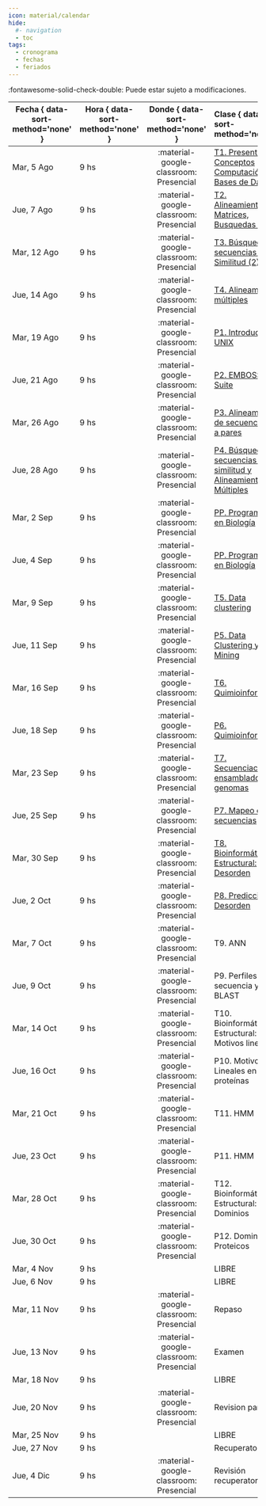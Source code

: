 ```yaml
---
icon: material/calendar
hide: 
  #- navigation
  - toc
tags:
  - cronograma
  - fechas
  - feriados
---
```


:fontawesome-solid-check-double: Puede estar sujeto a modificaciones.

| Fecha  { data-sort-method='none' }     | Hora  { data-sort-method='none' }   | Donde  { data-sort-method='none' }                                 | Clase  { data-sort-method='none' }      | Tipo  { data-sort-method='none' }                              | Docente { data-sort-method='none' } | 
| ----------- | -------- | :-------------------------------------: | :----------- | :---------------------------------- | :------ |
| Mar, 5 Ago      | 9 hs |	:material-google-classroom: Presencial | [T1. Presentación, Conceptos Computación, Bases de Datos](../teoricas/1-Teorica-Uno/index.md) | :fontawesome-solid-brain: Teórica |	F. Agüero |
| Jue, 7 Ago      | 9 hs |	:material-google-classroom: Presencial | [T2. Alineamientos, Matrices, Busquedas (1)](../teoricas/2-Teorica-Dos/index.md) | :fontawesome-solid-brain: Teórica |	F. Agüero |
| Mar, 12 Ago  | 9 hs |	:material-google-classroom: Presencial | [T3. Búsqueda de secuencias por Similitud (2)](../teoricas/3-Teorica-Tres/index.md) | :fontawesome-solid-brain: Teórica |	F. Agüero |
| Jue, 14 Ago  | 9 hs |	:material-google-classroom: Presencial | [T4. Alineamientos múltiples](../teoricas/4-Teorica-Cuatro/index.md) | :fontawesome-solid-brain: Teórica |	F. Agüero |
| Mar, 19 Ago  | 9 hs |	:material-google-classroom: Presencial | [P1. Introducción a UNIX](../practicos/TP01_Linux/index.md) | :fontawesome-solid-hammer: Práctica |	M. Didier Garnham |
| Jue, 21 Ago  | 9 hs |	:material-google-classroom: Presencial | [P2. EMBOSS Suite](../practicos/TP02_EMBOSS/index.md) | :fontawesome-solid-hammer: Práctica |	M. Didier Garnham |
| Mar, 26 Ago  | 9 hs |	:material-google-classroom: Presencial | [P3. Alineamientos de secuencias de a pares](../practicos/TP03_Alineamientos/index.md)| :fontawesome-solid-hammer: Práctica |	G. Romer |
| Jue, 28 Ago  | 9 hs |	:material-google-classroom: Presencial | [P4. Búsqueda de secuencias por similitud y Alineamientos Múltiples](../practicos/TP04_Busqueda_por_similitud/index.md) | :fontawesome-solid-hammer: Práctica |	G. Romer |
| Mar, 2 Sep   | 9 hs |	:material-google-classroom: Presencial | [PP. Programando en Biología](../practicos/TPPa_Programando_en_Biologia/index.md) | :fontawesome-solid-hammer: Práctica |	R. Quinteros |
| Jue, 4 Sep   | 9 hs |	:material-google-classroom: Presencial | [PP. Programando en Biología](../practicos/TPPb_Programando_en_Biologia/index.md)  | :fontawesome-solid-hammer: Práctica |	R. Quinteros |
| Mar, 9 Sep  | 9 hs |	:material-google-classroom: Presencial | [T5. Data clustering](../teoricas/5-Teorica-Cinco/index.md) | :fontawesome-solid-brain: Teórica |	F. Agüero |
| Jue, 11 Sep  | 9 hs |	:material-google-classroom: Presencial | [P5. Data Clustering y Data Mining](../practicos/TP05_Clustering_Data_Mining/index.md) | :fontawesome-solid-hammer: Práctica |	G. Romer |
| Mar, 16 Sep  | 9 hs |	:material-google-classroom: Presencial | [T6. Quimioinformática](../teoricas/6-Teorica-Seis/index.md) | :fontawesome-solid-brain: Teórica |	F. Agüero |
| Jue, 18 Sep  | 9 hs |	:material-google-classroom: Presencial | [P6. Quimioinformática](../practicos/TP06_Quimioinformatica/index.md) | :fontawesome-solid-hammer: Práctica |	M. Didier Garnham |
| Mar, 23 Sep  | 9 hs |	:material-google-classroom: Presencial | [T7. Secuenciación y ensamblado de genomas](../teoricas/7-Teorica-Siete/index.md) | :fontawesome-solid-brain: Teórica |	F. Agüero |
| Jue, 25 Sep  | 9 hs |	:material-google-classroom: Presencial | [P7. Mapeo de secuencias](../practicos/TP07_Short-Read-Mapping/index.md) | :fontawesome-solid-hammer: Práctica |	G. Romer |
| Mar, 30 Sep  | 9 hs |	:material-google-classroom: Presencial | [T8. Bioinformática Estructural: Desorden](../teoricas/8-Teorica-Ocho/index.md) | :fontawesome-solid-brain: Teórica |	L. Chemes |
| Jue, 2 Oct   | 9 hs |	:material-google-classroom: Presencial | [P8. Predicción de Desorden](../practicos/TP08_Desorden/index.md) | :fontawesome-solid-hammer: Práctica |	J. Glavina |
| Mar, 7 Oct     | 9 hs |	:material-google-classroom: Presencial | T9. ANN | :fontawesome-solid-brain: Teórica |	L. Chemes |
| Jue, 9 Oct     | 9 hs |	:material-google-classroom: Presencial | P9. Perfiles de secuencia y PSI-BLAST | :fontawesome-solid-hammer: Práctica |	H. García |
| Mar, 14 Oct     | 9 hs |	:material-google-classroom: Presencial | T10. Bioinformática Estructural: Motivos lineales | :fontawesome-solid-brain: Teórica |	L. Chemes |
| Jue, 16 Oct     | 9 hs |	:material-google-classroom: Presencial | P10. Motivos Lineales en proteínas | :fontawesome-solid-hammer: Práctica | J. Glavina |
| Mar, 21 Oct     | 9 hs |	:material-google-classroom: Presencial | T11. HMM | :fontawesome-solid-brain: Teórica |	L. Chemes |
| Jue, 23 Oct     | 9 hs |	:material-google-classroom: Presencial | P11. HMM | :fontawesome-solid-hammer: Práctica |	H. García |
| Mar, 28 Oct     | 9 hs |	:material-google-classroom: Presencial | T12. Bioinformática Estructural: Dominios | :fontawesome-solid-brain: Teórica |	L. Chemes |
| Jue, 30 Oct     | 9 hs |	:material-google-classroom: Presencial | P12. Dominios Proteicos |:fontawesome-solid-hammer: Práctica |	J. Glavina |
| Mar, 4 Nov  | 9 hs |	| LIBRE | |	|
| Jue, 6 Nov  | 9 hs |	| LIBRE | |	|
| Mar, 11 Nov  | 9 hs |	:material-google-classroom: Presencial | Repaso | |	F. Agüero<br>L. Chemes<br> |
| Jue, 13 Nov  | 9 hs |	:material-google-classroom: Presencial | Examen | | F. Agüero<br>L. Chemes<br> |
| Mar, 18 Nov  | 9 hs |	| LIBRE | |	|
| Jue, 20 Nov  | 9 hs |	:material-google-classroom: Presencial | Revision parciales      | |	F. Agüero<br>L. Chemes<br> |
| Mar, 25 Nov  | 9 hs |	| LIBRE | | |
| Jue, 27 Nov  | 9 hs |	| Recuperatorio | |	|
| Jue, 4 Dic  | 9 hs |	:material-google-classroom: Presencial | Revisión recuperatorios | | F. Agüero<br>L. Chemes<br> |

<!---
| Mar, 5 Ago   | 9 hs |	:material-google-classroom: Presencial | [T1. Presentación, Conceptos Computación, Bases de Datos](../teoricas/1-Teorica-Uno/index.md) | :fontawesome-solid-brain: Teórica |	F. Agüero |
| Jue, 7 Ago   | 9 hs |	:material-google-classroom: Presencial | [T2. Alineamientos, Matrices, Busquedas (1)](../teoricas/2-Teorica-Dos/index.md) | :fontawesome-solid-brain: Teórica |	F. Agüero |
| Mar, 12 Ago  | 9 hs |	:material-google-classroom: Presencial | [T3. Búsqueda de secuencias por Similitud (2)](../teoricas/3-Teorica-Tres/index.md) | :fontawesome-solid-brain: Teórica |	F. Agüero |
| Jue, 14 Ago  | 9 hs |	:material-google-classroom: Presencial | [T4. Alineamientos múltiples](../teoricas/4-Teorica-Cuatro/index.md) | :fontawesome-solid-brain: Teórica |	F. Agüero |
| Mar, 19 Ago  | 9 hs |	:material-google-classroom: Presencial | [P1. Introducción a UNIX](../practicos/TP01_Linux/index.md) | :fontawesome-solid-hammer: Práctica |	M. Didier Garnham |
| Jue, 21 Ago  | 9 hs |	:material-google-classroom: Presencial | [P2. EMBOSS Suite](../practicos/TP2_EMBOSS/index.md) | :fontawesome-solid-hammer: Práctica |	M. Didier Garnham |
| Mar, 26 Ago  | 9 hs |	:material-google-classroom: Presencial | [P3. Alineamientos de secuencias de a pares](../practicos/TP03_Alineamientos/index.md)| :fontawesome-solid-hammer: Práctica |	G. Romer |
| Jue, 28 Ago  | 9 hs |	:material-google-classroom: Presencial | [P4. Búsqueda de secuencias por similitud y Alineamientos Múltiples](../practicos/TP04_Busqueda_por_similitud/index.md) | :fontawesome-solid-hammer: Práctica |	G. Romer |
| Mar, 2 Sep   | 9 hs |	:material-google-classroom: Presencial | [PP. Programando en Biología](../practicos/TPPa_Programando_en_Biologia/index.md) | :fontawesome-solid-hammer: Práctica |	R. Quinteros |
| Jue, 4 Sep   | 9 hs |	:material-google-classroom: Presencial | [PP. Programando en Biología](../practicos/TPPb_Programando_en_Biologia/index.md)  | :fontawesome-solid-hammer: Práctica |	R. Quinteros |
| Mar, 9 Sep   | 9 hs |	:material-google-classroom: Presencial | [T5. Quimioinformática](../teoricas/5-Teorica-Cinco/index.md) | :fontawesome-solid-brain: Teórica |	F. Agüero |
| Jue, 11 Sep  | 9 hs |	:material-google-classroom: Presencial | [P5. Quimioinformática](../practicos/TP05_Quimioinformatica/index.md) | :fontawesome-solid-hammer: Práctica |	M. Didier Garnham |
| Mar, 16 Sep  | 9 hs |	:material-google-classroom: Presencial | [T6. Data clustering](../teoricas/6-Teorica-Seis/index.md) | :fontawesome-solid-brain: Teórica |	F. Agüero |
| Jue, 18 Sep  | 9 hs |	:material-google-classroom: Presencial | [P6. Data Clustering y Data Mining](../practicos/TP6_Clustering_Data_Mining/index.md) | :fontawesome-solid-hammer: Práctica |	G. Romer |
| Mar, 23 Sep  | 9 hs |	:material-google-classroom: Presencial | [T7. Secuenciación y ensamblado de genomas](../teoricas/7-Teorica-Siete/index.md) | :fontawesome-solid-brain: Teórica |	F. Agüero |
| Jue, 25 Sep  | 9 hs |	:material-google-classroom: Presencial | [P7. Mapeo de secuencias](../practicos/TP7_Short-Read-Mapping/index.md) | :fontawesome-solid-hammer: Práctica |	G. Romer |
| Mar, 30 Sep  | 9 hs |	:material-google-classroom: Presencial | [T8. Bioinformática Estructural: Desorden](../teoricas/8-Teorica-Ocho/index.md) | :fontawesome-solid-brain: Teórica |	L. Chemes |
| Jue, 2 Oct   | 9 hs |	:material-google-classroom: Presencial | [P8. Predicción de Desorden](../practicos/TP08_Desorden/index.md) | :fontawesome-solid-hammer: Práctica |	J. Glavina |
| Mar, 7 Oct   | 9 hs |	:material-google-classroom: Presencial | [T9. ANN](../teoricas/9-Teorica-Nueve/index.md) | :fontawesome-solid-brain: Teórica |	L. Chemes |
| Jue, 9 Oct   | 9 hs |	:material-google-classroom: Presencial | [P9. Perfiles de secuencia y PSI-BLAST](../practicos/TP9_PSI-BLAST/index.md) | :fontawesome-solid-hammer: Práctica |	H. García |
| Mar, 14 Oct  | 9 hs |	:material-google-classroom: Presencial | [T10. Bioinformática Estructural: Motivos lineales](../teoricas/10-Teorica-Diez/index.md) | :fontawesome-solid-brain: Teórica |	L. Chemes |
| Jue, 16 Oct  | 9 hs |	:material-google-classroom: Presencial | [P10. Motivos Lineales en proteínas](../practicos/TP10_Motivos/index.md) | :fontawesome-solid-hammer: Práctica | J. Glavina |
| Mar, 21 Oct  | 9 hs |	:material-google-classroom: Presencial | [T11. HMM](../teoricas/11-Teorica-Once/index.md) | :fontawesome-solid-brain: Teórica |	L. Chemes |
| Jue, 23 Oct  | 9 hs |	:material-google-classroom: Presencial | [P11. HMM](../practicos/TP11_HMM/index.md) | :fontawesome-solid-hammer: Práctica |	H. García |
| Mar, 28 Oct  | 9 hs |	:material-google-classroom: Presencial | [T12. Bioinformática Estructural: Dominios](../teoricas/12-Teorica-Doce/index.md) | :fontawesome-solid-brain: Teórica |	L. Chemes |
| Jue, 30 Oct  | 9 hs |	:material-google-classroom: Presencial | [P12. Dominios Proteicos](../practicos/TP12_Modelado_Por_Homologia/index.md) |:fontawesome-solid-hammer: Práctica |	J. Glavina |
| Mar, 4 Nov   | 9 hs |	| LIBRE | |	|
| Jue, 6 Nov   | 9 hs |	| LIBRE | |	|
| Mar, 11 Nov  | 9 hs |	:material-google-classroom: Presencial | Repaso | |	F. Agüero<br>L. Chemes<br> |
| Jue, 13 Nov  | 9 hs |	:material-google-classroom: Presencial | Examen | | F. Agüero<br>L. Chemes<br> |
| Mar, 18 Nov  | 9 hs |	| LIBRE | |	|
| Jue, 20 Nov  | 9 hs |	:material-google-classroom: Presencial | Revision parciales      | |	F. Agüero<br>L. Chemes<br> |
| Mar, 25 Nov  | 9 hs |	| LIBRE | | |
| Jue, 27 Nov  | 9 hs |	| Recuperatorio | |	|
| Jue, 4 Dic   | 9 hs |	:material-google-classroom: Presencial | Revisión recuperatorios | | F. Agüero<br>L. Chemes<br> |
--->
